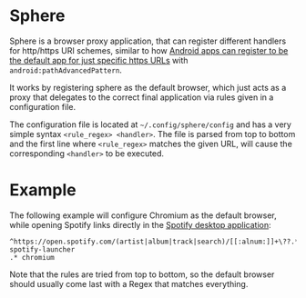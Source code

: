 # Sphere

Sphere is a browser proxy application, that can register different handlers for http/https URI schemes, similar to how [Android apps can register to be the default app for just specific https URLs](https://developer.android.com/guide/topics/manifest/data-element#path) with `android:pathAdvancedPattern`.

It works by registering sphere as the default browser, which just acts as a proxy that delegates to the correct final application via rules given in a configuration file.

The configuration file is located at `~/.config/sphere/config` and has a very simple syntax `<rule_regex> <handler>`. The file is parsed from top to bottom and the first line where `<rule_regex>` matches the given URL, will cause the corresponding `<handler>` to be executed.

# Example

The following example will configure Chromium as the default browser, while opening Spotify links directly in the [Spotify desktop application](https://github.com/kpcyrd/spotify-launcher):

```
^https://open.spotify.com/(artist|album|track|search)/[[:alnum:]]+\??.*$ spotify-launcher
.* chromium
```

Note that the rules are tried from top to bottom, so the default browser should usually come last with a Regex that matches everything.
